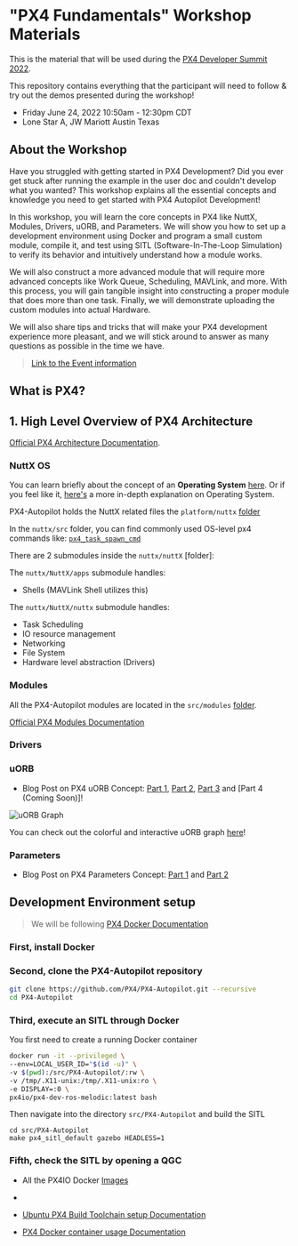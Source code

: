 # "PX4 Fundamentals" Workshop Materials

This is the material that will be used during the [PX4 Developer Summit 2022](https://events.linuxfoundation.org/px4-developer-summit/).

This repository contains everything that the participant will need to follow & try out the demos presented during the workshop!

-  Friday June 24, 2022 10:50am - 12:30pm CDT 
-  Lone Star A, JW Mariott Austin Texas

## About the Workshop

 Have you struggled with getting started in PX4 Development? Did you ever get stuck after running the example in the user doc and couldn't develop what you wanted? This workshop explains all the essential concepts and knowledge you need to get started with PX4 Autopilot Development!

In this workshop, you will learn the core concepts in PX4 like NuttX, Modules, Drivers, uORB, and Parameters. We will show you how to set up a development environment using Docker and program a small custom module, compile it, and test using SITL (Software-In-The-Loop Simulation) to verify its behavior and intuitively understand how a module works.

We will also construct a more advanced module that will require more advanced concepts like Work Queue, Scheduling, MAVLink, and more. With this process, you will gain tangible insight into constructing a proper module that does more than one task. Finally, we will demonstrate uploading the custom modules into actual Hardware.

We will also share tips and tricks that will make your PX4 development experience more pleasant, and we will stick around to answer as many questions as possible in the time we have. 

> [Link to the Event information](https://sched.co/12d8c)

## What is PX4?


## 1. High Level Overview of PX4 Architecture

[Official PX4 Architecture Documentation](https://docs.px4.io/master/en/concept/px4_systems_architecture.html).

### NuttX OS

You can learn briefly about the concept of an **Operating System** [here](https://edu.gcfglobal.org/en/computerbasics/understanding-operating-systems/1/).
Or if you feel like it, [here's](https://www.geeksforgeeks.org/introduction-of-operating-system-set-1/) a more in-depth explanation on Operating System.


PX4-Autopilot holds the NuttX related files the `platform/nuttx` [folder](https://github.com/PX4/PX4-Autopilot/tree/master/platforms/nuttx)

In the `nuttx/src` folder, you can find commonly used OS-level px4 commands like: [`px4_task_spawn_cmd`](https://github.com/PX4/PX4-Autopilot/blob/master/platforms/nuttx/src/px4/common/tasks.cpp#L58-L87)

There are 2 submodules inside the `nuttx/nuttX` [folder]:

The `nuttx/NuttX/apps` submodule handles:
- Shells (MAVLink Shell utilizes this)

The `nuttx/NuttX/nuttx` submodule handles:
- Task Scheduling
- IO resource management
- Networking
- File System
- Hardware level abstraction (Drivers)

### Modules

All the PX4-Autopilot modules are located in the `src/modules` [folder](https://github.com/PX4/PX4-Autopilot/tree/master/src/modules).

[Official PX4 Modules Documentation](https://docs.px4.io/master/en/modules/modules_main.html)


### Drivers

### uORB
- Blog Post on PX4 uORB Concept: [Part 1](https://px4.io/px4-uorb-explained-part-1/), [Part 2](https://px4.io/px4-uorb-explained-part-2/), [Part 3](https://px4.io/px4-uorb-explained-part-3-the-deep-stuff/) and [Part 4 (Coming Soon)]!

![uORB Graph](Assets/uORB_Graph.gif)

You can check out the colorful and interactive uORB graph [here](https://docs.px4.io/master/en/middleware/uorb_graph.html)!


### Parameters
- Blog Post on PX4 Parameters Concept: [Part 1](https://px4.io/px4-parameters-part-1-overview/) and [Part 2](https://px4.io/px4-parameters-part-2-in-depth-guide/)


## Development Environment setup

> We will be following [PX4 Docker Documentation](https://docs.px4.io/master/en/test_and_ci/docker.html)

### First, install Docker

### Second, clone the PX4-Autopilot repository
```bash
git clone https://github.com/PX4/PX4-Autopilot.git --recursive
cd PX4-Autopilot
```

### Third, execute an SITL through Docker

You first need to create a running Docker container

```bash
docker run -it --privileged \
--env=LOCAL_USER_ID="$(id -u)" \
-v $(pwd):/src/PX4-Autopilot/:rw \
-v /tmp/.X11-unix:/tmp/.X11-unix:ro \
-e DISPLAY=:0 \
px4io/px4-dev-ros-melodic:latest bash
```

Then navigate into the directory `src/PX4-Autopilot` and build the SITL

```
cd src/PX4-Autopilot
make px4_sitl_default gazebo HEADLESS=1
```

### Fifth, check the SITL by opening a QGC

- All the PX4IO Docker [Images](https://hub.docker.com/u/px4io/)
- 

- [Ubuntu PX4 Build Toolchain setup Documentation](https://docs.px4.io/master/en/dev_setup/dev_env_linux_ubuntu.html#gazebo-jmavsim-and-nuttx-pixhawk-targets)
- [PX4 Docker container usage Documentation](https://docs.px4.io/master/en/test_and_ci/docker.html#use-the-docker-container)

